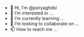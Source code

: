 - 👋 Hi, I’m @poryaghdsi
- 👀 I’m interested in ...
- 🌱 I’m currently learning ...
- 💞️ I’m looking to collaborate on ...
- 📫 How to reach me ...

<!---
poryaghdsi/poryaghdsi is a ✨ special ✨ repository because its `README.md` (this file) appears on your GitHub profile.
You can click the Preview link to take a look at your changes.
--->
